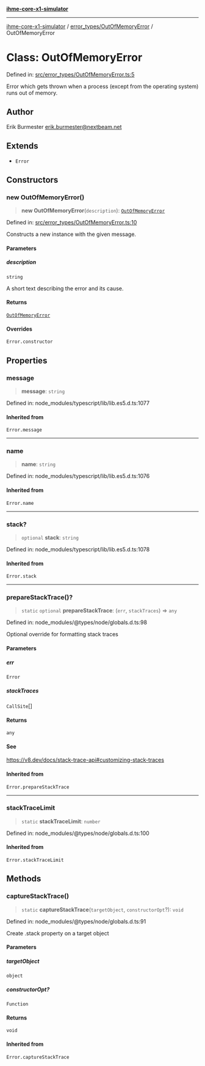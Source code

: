 [**ihme-core-x1-simulator**](../../../README.md)

***

[ihme-core-x1-simulator](../../../modules.md) / [error\_types/OutOfMemoryError](../README.md) / OutOfMemoryError

# Class: OutOfMemoryError

Defined in: [src/error\_types/OutOfMemoryError.ts:5](https://github.com/ProgrammIt/CPU-Simulator/blob/7552359f9aa6207ad192c9a5fcb9c9063dd40c2c/src/error_types/OutOfMemoryError.ts#L5)

Error which gets thrown when a process (except from the operating system) runs out of memory.

## Author

Erik Burmester <erik.burmester@nextbeam.net>

## Extends

- `Error`

## Constructors

### new OutOfMemoryError()

> **new OutOfMemoryError**(`description`): [`OutOfMemoryError`](OutOfMemoryError.md)

Defined in: [src/error\_types/OutOfMemoryError.ts:10](https://github.com/ProgrammIt/CPU-Simulator/blob/7552359f9aa6207ad192c9a5fcb9c9063dd40c2c/src/error_types/OutOfMemoryError.ts#L10)

Constructs a new instance with the given message.

#### Parameters

##### description

`string`

A short text describing the error and its cause.

#### Returns

[`OutOfMemoryError`](OutOfMemoryError.md)

#### Overrides

`Error.constructor`

## Properties

### message

> **message**: `string`

Defined in: node\_modules/typescript/lib/lib.es5.d.ts:1077

#### Inherited from

`Error.message`

***

### name

> **name**: `string`

Defined in: node\_modules/typescript/lib/lib.es5.d.ts:1076

#### Inherited from

`Error.name`

***

### stack?

> `optional` **stack**: `string`

Defined in: node\_modules/typescript/lib/lib.es5.d.ts:1078

#### Inherited from

`Error.stack`

***

### prepareStackTrace()?

> `static` `optional` **prepareStackTrace**: (`err`, `stackTraces`) => `any`

Defined in: node\_modules/@types/node/globals.d.ts:98

Optional override for formatting stack traces

#### Parameters

##### err

`Error`

##### stackTraces

`CallSite`[]

#### Returns

`any`

#### See

https://v8.dev/docs/stack-trace-api#customizing-stack-traces

#### Inherited from

`Error.prepareStackTrace`

***

### stackTraceLimit

> `static` **stackTraceLimit**: `number`

Defined in: node\_modules/@types/node/globals.d.ts:100

#### Inherited from

`Error.stackTraceLimit`

## Methods

### captureStackTrace()

> `static` **captureStackTrace**(`targetObject`, `constructorOpt`?): `void`

Defined in: node\_modules/@types/node/globals.d.ts:91

Create .stack property on a target object

#### Parameters

##### targetObject

`object`

##### constructorOpt?

`Function`

#### Returns

`void`

#### Inherited from

`Error.captureStackTrace`
